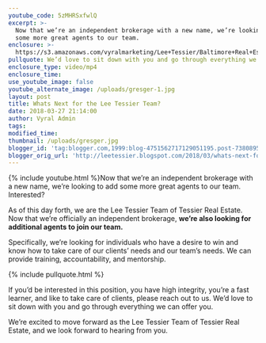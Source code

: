 ```yaml
---
youtube_code: 5zMHRSxfwlQ
excerpt: >-
  Now that we’re an independent brokerage with a new name, we’re looking to add
  some more great agents to our team.
enclosure: >-
  https://s3.amazonaws.com/vyralmarketing/Lee+Tessier/Baltimore+Real+Estate+Agent-+Whats+Next+for+the+Lee+Tessier+Team%253F.mp4
pullquote: We’d love to sit down with you and go through everything we can offer you.
enclosure_type: video/mp4
enclosure_time:
use_youtube_image: false
youtube_alternate_image: /uploads/gresger-1.jpg
layout: post
title: Whats Next for the Lee Tessier Team?
date: 2018-03-27 21:14:00
author: Vyral Admin
tags:
modified_time:
thumbnail: /uploads/gresger.jpg
blogger_id: 'tag:blogger.com,1999:blog-4751562717129051195.post-738089555277752158'
blogger_orig_url: 'http://leetessier.blogspot.com/2018/03/whats-next-for-lee-tessier-team.html'
---
```


{% include youtube.html %}Now that we’re an independent brokerage with a new name, we’re looking to add some more great agents to our team. Interested?

As of this day forth, we are the Lee Tessier Team of Tessier Real Estate. Now that we’re officially an independent brokerage, **we’re also looking for additional agents to join our team.**

Specifically, we’re looking for individuals who have a desire to win and know how to take care of our clients’ needs and our team’s needs. We can provide training, accountability, and mentorship.

{% include pullquote.html %}

If you’d be interested in this position, you have high integrity, you’re a fast learner, and like to take care of clients, please reach out to us. We’d love to sit down with you and go through everything we can offer you.

We’re excited to move forward as the Lee Tessier Team of Tessier Real Estate, and we look forward to hearing from you.